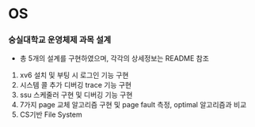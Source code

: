 # OS

### 숭실대학교 운영체제 과목 설계

- 총 5개의 설계를 구현하였으며, 각각의 상세정보는 README 참조

1. xv6 설치 및 부팅 시 로그인 기능 구현
2. 시스템 콜 추가 디버깅 trace 기능 구현
3. ssu 스케줄러 구현 및 디버깅 기능 구현
4. 7가지 page 교체 알고리즘 구현 및 page fault 측정, optimal 알고리즘과 비교
5. CS기반 File System 
